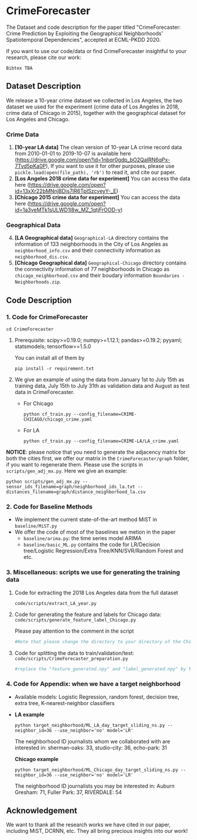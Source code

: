 # CrimeForecaster

The Dataset and code description for the paper titled "CrimeForecaster: Crime Prediction by Exploiting the Geographical Neighborhoods’ Spatiotemporal Dependencies", accepted at ECML-PKDD 2020.

If you want to use our code/data or find CrimeForecaster insightful to your research, please cite our work:

```
Bibtex TBA
```

## Dataset Description

We release a 10-year crime dataset we collected in Los Angeles, the two dataset we used for the experiment (crime data of Los Angeles in 2018, crime data of Chicago in 2015), together with the geographical dataset for Los Angeles and Chicago.

### Crime Data

1. **[10-year LA data]** The clean version of 10-year LA crime record data from 2010-01-01 to 2019-10-07 is available  here (https://drive.google.com/open?id=1nbqr0gdp_bO2QaIRN6qPx-7Tvd5pKa0P), If you want to use it for other purposes, please use ``pickle.load(open(file_path), 'rb')`` to read it, and cite our paper.
2. **[Los Angeles 2018 crime data for experiment]**  You can access the data here (https://drive.google.com/open?id=13xXr22bMNnjBDis7IR6TpISzcveyY-_E)
3. **[Chicago 2015 crime data for experiment]** You can access the data here (https://drive.google.com/open?id=1a3veMTk1sULWD1l8w_MZ_1qtjFrOOD-y)

### Geographical Data

4. **[LA Geographical data]**  ``Geographical-LA`` directory contains the information of 133 neighborhoods in the City of Los Angeles as ``neighborhood_info.csv`` and their connectivity information as ``neighborhood_dis.csv``.
5. **[Chicago Geographical data]** ``Geographical-Chicago`` directory contains the connectivity information of 77 neighborhoods in Chicago as ``chicago_neighborhood.csv`` and their boudary information ``Boundaries - Neighborhoods.zip``.



## Code Description

### 1. Code for CrimeForecaster 

`cd CrimeForecaster`

1. Prerequisite: scipy>=0.19.0; numpy>=1.12.1; pandas>=0.19.2; pyyaml; statsmodels; tensorflow==1.5.0

   You can install all of them by 

   `pip install -r requirement.txt`

2. We give an example of using the data from January 1st to July 15th as training data, July 15th to July 31th as validation data and August as test data in CrimeForecaster.

   - For Chicago 

     `python cf_train.py --config_filename=CRIME-CHICAGO/chicago_crime.yaml`

   - For LA 

     `python cf_train.py --config_filename=CRIME-LA/LA_crime.yaml`

**NOTICE**: please notice that you need to generate the adjacency matrix for both the cities first, we offer our matrix in the ``CrimeForecaster/graph`` folder,  if you want to regenerate them. Please use the scripts in `scripts/gen_adj_mx.py`. Here we give an example:

````shell
python scripts/gen_adj_mx.py --sensor_ids_filename=graph/neighborhood_ids_la.txt --distances_filename=graph/distance_neighborhood_la.csv
````

### 2. Code for Baseline Methods

- We implement the current state-of-the-art method MiST in ``baseline/MiST.py``
- We offer the code of most of the baselines we metion in the paper
  -  ``baseline/arima.py``: the time series model ARIMA
  - ``baseline/basic_ML.py`` contains the code for LR/Decision tree/Logistic Regression/Extra Tree/KNN/SVR/Random Forest and etc.

### 3. Miscellaneous: scripts we use for generating the training data

1. Code for extracting the 2018 Los Angeles data from the full dataset

   ``code/scripts/extract_LA_year.py``

2. Code for generating the feature and labels for Chicago data: ``code/scripts/generate_feature_label_Chicago.py``

   Please pay attention to the comment in the script 

   ````python
   #Note that please change the directory to your directory of the Chicago crime data. You can download it from https://drive.google.com/open?id=1a3veMTk1sULWD1l8w_MZ_1qtjFrOOD-y
   ````

3. Code for splitting the data to train/validation/test: ``code/scripts/CrimeForecaster_preparation.py``

   ````python
   #replace the "feature_generated.npy" and "label_generated.npy" by the files you generated using generate_feature_label_Chicago.py
   ````

### 4. Code for Appendix: when we have a target neighborhood

- Available models: Logistic Regression, random forest, decision tree, extra tree, K-nearest-neighbor classifiers

- **LA example**

  ```Shell
  python target_neighborhood/ML_LA_day_target_sliding_ns.py --neighbor_id=36 --use_neighbor='no' model='LR'
  ```

  The neighborhood ID journalists whom we collaborated with are interested in: sherman-oaks: 33, studio-city: 36, echo-park: 31

  **Chicago example**

  ```Shell
  python target_neighborhood/ML_Chicago_day_target_sliding_ns.py --neighbor_id=36 --use_neighbor='no' model='LR'
  ```

  The neighborhood ID journalists you may be interested in: Auburn Gresham: 71, Fuller Park: 37, RIVERDALE: 54

  

## Acknowledgement

We want to thank all the research works we have cited in our paper, including MiST, DCRNN, etc. They all bring precious insights into our work! 
